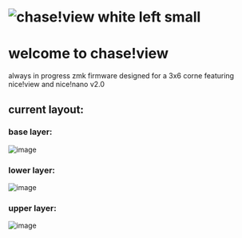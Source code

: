 # ![chase!view white left small](https://github.com/chase-hunter/zmk-config-chaseview/assets/122387925/3ed65cb8-aaa9-4b03-b188-99b72787ac76)

# welcome to chase!view

always in progress zmk firmware designed for a 3x6 corne featuring nice!view and nice!nano v2.0

## current layout:

### base layer:
![image](https://github.com/chase-hunter/zmk-config-chaseview/assets/122387925/c8bcaa47-44b9-49fe-b00f-5de055b4fb9c)

### lower layer:
![image](https://github.com/chase-hunter/zmk-config-chaseview/assets/122387925/62cd67b6-282e-4f77-9b77-82a7988e3503)

### upper layer:
![image](https://github.com/chase-hunter/zmk-config-chaseview/assets/122387925/bc33a451-ffdb-4273-86e8-e003424b1c4c)
